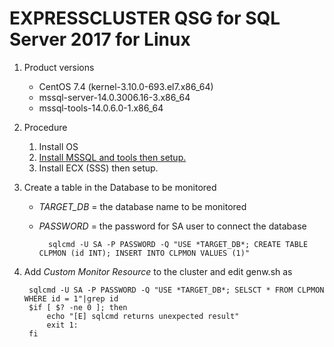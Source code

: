 # EXPRESSCLUSTER QSG for SQL Server 2017 for Linux

1. Product versions
	- CentOS 7.4 (kernel-3.10.0-693.el7.x86_64)
	- mssql-server-14.0.3006.16-3.x86_64
	- mssql-tools-14.0.6.0-1.x86_64

2. Procedure

	1. Install OS
	2. [Install MSSQL and tools then setup.](https://docs.microsoft.com/ja-jp/sql/linux/quickstart-install-connect-red-hat)
	3. Install ECX (SSS) then setup.

3. Create a table in the Database to be monitored

	- *TARGET_DB*	= the database name to be monitored
	- *PASSWORD*	= the password for SA user to connect the database

			sqlcmd -U SA -P PASSWORD -Q "USE *TARGET_DB*; CREATE TABLE CLPMON (id INT); INSERT INTO CLPMON VALUES (1)"

4. Add *Custom Monitor Resource* to the cluster and edit genw.sh as

		sqlcmd -U SA -P PASSWORD -Q "USE *TARGET_DB*; SELSCT * FROM CLPMON WHERE id = 1"|grep id
		$if [ $? -ne 0 ]; then
			echo "[E] sqlcmd returns unexpected result"
			exit 1:
		fi

